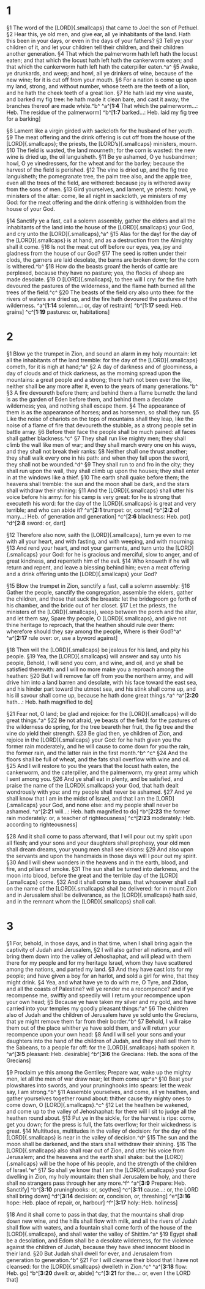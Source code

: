 # 1 
§1 The word of the [LORD]{.smallcaps} that came to Joel the son of Pethuel. 
§2 Hear this, ye old men, and give ear, all ye inhabitants of the land. Hath this been in your days, or even in the days of your fathers? 
§3 Tell ye your children of it, and let your children tell their children, and their children another generation. 
§4 That which the palmerworm hath left hath the locust eaten; and that which the locust hath left hath the cankerworm eaten; and that which the cankerworm hath left hath the caterpiller eaten.^a^ 
§5 Awake, ye drunkards, and weep; and howl, all ye drinkers of wine, because of the new wine; for it is cut off from your mouth. 
§6 For a nation is come up upon my land, strong, and without number, whose teeth are the teeth of a lion, and he hath the cheek teeth of a great lion. 
§7 He hath laid my vine waste, and barked my fig tree: he hath made it clean bare, and cast it away; the branches thereof are made white.^b^ 
^a^[**1:4** That which the palmerworm…: Heb. The residue of the palmerworm] ^b^[**1:7** barked…: Heb. laid my fig tree for a barking]

§8 Lament like a virgin girded with sackcloth for the husband of her youth. 
§9 The meat offering and the drink offering is cut off from the house of the [LORD]{.smallcaps}; the priests, the [LORD’s]{.smallcaps} ministers, mourn. 
§10 The field is wasted, the land mourneth; for the corn is wasted: the new wine is dried up, the oil languisheth. 
§11 Be ye ashamed, O ye husbandmen; howl, O ye vinedressers, for the wheat and for the barley; because the harvest of the field is perished. 
§12 The vine is dried up, and the fig tree languisheth; the pomegranate tree, the palm tree also, and the apple tree, even all the trees of the field, are withered: because joy is withered away from the sons of men. 
§13 Gird yourselves, and lament, ye priests: howl, ye ministers of the altar: come, lie all night in sackcloth, ye ministers of my God: for the meat offering and the drink offering is withholden from the house of your God. 

§14 Sanctify ye a fast, call a solemn assembly, gather the elders and all the inhabitants of the land into the house of the [LORD]{.smallcaps} your God, and cry unto the [LORD]{.smallcaps},^a^ 
§15 Alas for the day! for the day of the [LORD]{.smallcaps} is at hand, and as a destruction from the Almighty shall it come. 
§16 Is not the meat cut off before our eyes, yea, joy and gladness from the house of our God? 
§17 The seed is rotten under their clods, the garners are laid desolate, the barns are broken down; for the corn is withered.^b^ 
§18 How do the beasts groan! the herds of cattle are perplexed, because they have no pasture; yea, the flocks of sheep are made desolate. 
§19 O [LORD]{.smallcaps}, to thee will I cry: for the fire hath devoured the pastures of the wilderness, and the flame hath burned all the trees of the field.^c^ 
§20 The beasts of the field cry also unto thee: for the rivers of waters are dried up, and the fire hath devoured the pastures of the wilderness.
^a^[**1:14** solemn…: or, day of restraint] ^b^[**1:17** seed: Heb. grains] ^c^[**1:19** pastures: or, habitations] 

# 2 
§1 Blow ye the trumpet in Zion, and sound an alarm in my holy mountain: let all the inhabitants of the land tremble: for the day of the [LORD]{.smallcaps} cometh, for it is nigh at hand;^a^ 
§2 A day of darkness and of gloominess, a day of clouds and of thick darkness, as the morning spread upon the mountains: a great people and a strong; there hath not been ever the like, neither shall be any more after it, even to the years of many generations.^b^ 
§3 A fire devoureth before them; and behind them a flame burneth: the land is as the garden of Eden before them, and behind them a desolate wilderness; yea, and nothing shall escape them. 
§4 The appearance of them is as the appearance of horses; and as horsemen, so shall they run. 
§5 Like the noise of chariots on the tops of mountains shall they leap, like the noise of a flame of fire that devoureth the stubble, as a strong people set in battle array. 
§6 Before their face the people shall be much pained: all faces shall gather blackness.^c^ 
§7 They shall run like mighty men; they shall climb the wall like men of war; and they shall march every one on his ways, and they shall not break their ranks: 
§8 Neither shall one thrust another; they shall walk every one in his path: and when they fall upon the sword, they shall not be wounded.^d^ 
§9 They shall run to and fro in the city; they shall run upon the wall, they shall climb up upon the houses; they shall enter in at the windows like a thief. 
§10 The earth shall quake before them; the heavens shall tremble: the sun and the moon shall be dark, and the stars shall withdraw their shining: 
§11 And the [LORD]{.smallcaps} shall utter his voice before his army: for his camp is very great: for he is strong that executeth his word: for the day of the [LORD]{.smallcaps} is great and very terrible; and who can abide it? 
^a^[**2:1** trumpet: or, cornet] ^b^[**2:2** of many…: Heb. of generation and generation] ^c^[**2:6** blackness: Heb. pot] ^d^[**2:8** sword: or, dart]

§12 Therefore also now, saith the [LORD]{.smallcaps}, turn ye even to me with all your heart, and with fasting, and with weeping, and with mourning: 
§13 And rend your heart, and not your garments, and turn unto the [LORD]{.smallcaps} your God: for he is gracious and merciful, slow to anger, and of great kindness, and repenteth him of the evil. 
§14 Who knoweth if he will return and repent, and leave a blessing behind him; even a meat offering and a drink offering unto the [LORD]{.smallcaps} your God? 

§15 Blow the trumpet in Zion, sanctify a fast, call a solemn assembly: 
§16 Gather the people, sanctify the congregation, assemble the elders, gather the children, and those that suck the breasts: let the bridegroom go forth of his chamber, and the bride out of her closet. 
§17 Let the priests, the ministers of the [LORD]{.smallcaps}, weep between the porch and the altar, and let them say, Spare thy people, O [LORD]{.smallcaps}, and give not thine heritage to reproach, that the heathen should rule over them: wherefore should they say among the people, Where is their God?^a^ 
^a^[**2:17** rule over: or, use a byword against]

§18 Then will the [LORD]{.smallcaps} be jealous for his land, and pity his people. 
§19 Yea, the [LORD]{.smallcaps} will answer and say unto his people, Behold, I will send you corn, and wine, and oil, and ye shall be satisfied therewith: and I will no more make you a reproach among the heathen: 
§20 But I will remove far off from you the northern army, and will drive him into a land barren and desolate, with his face toward the east sea, and his hinder part toward the utmost sea, and his stink shall come up, and his ill savour shall come up, because he hath done great things.^a^ 
^a^[**2:20** hath…: Heb. hath magnified to do]

§21 Fear not, O land; be glad and rejoice: for the [LORD]{.smallcaps} will do great things.^a^ 
§22 Be not afraid, ye beasts of the field: for the pastures of the wilderness do spring, for the tree beareth her fruit, the fig tree and the vine do yield their strength. 
§23 Be glad then, ye children of Zion, and rejoice in the [LORD]{.smallcaps} your God: for he hath given you the former rain moderately, and he will cause to come down for you the rain, the former rain, and the latter rain in the first month.^b^ ^c^ 
§24 And the floors shall be full of wheat, and the fats shall overflow with wine and oil. 
§25 And I will restore to you the years that the locust hath eaten, the cankerworm, and the caterpiller, and the palmerworm, my great army which I sent among you. 
§26 And ye shall eat in plenty, and be satisfied, and praise the name of the [LORD]{.smallcaps} your God, that hath dealt wondrously with you: and my people shall never be ashamed. 
§27 And ye shall know that I am in the midst of Israel, and that I am the [LORD]{.smallcaps} your God, and none else: and my people shall never be ashamed. 
^a^[**2:21** will…: Heb. hath magnified to do] ^b^[**2:23** the former rain moderately: or, a teacher of righteousness] ^c^[**2:23** moderately: Heb. according to righteousness]

§28 And it shall come to pass afterward, that I will pour out my spirit upon all flesh; and your sons and your daughters shall prophesy, your old men shall dream dreams, your young men shall see visions: 
§29 And also upon the servants and upon the handmaids in those days will I pour out my spirit. 
§30 And I will shew wonders in the heavens and in the earth, blood, and fire, and pillars of smoke. 
§31 The sun shall be turned into darkness, and the moon into blood, before the great and the terrible day of the [LORD]{.smallcaps} come. 
§32 And it shall come to pass, that whosoever shall call on the name of the [LORD]{.smallcaps} shall be delivered: for in mount Zion and in Jerusalem shall be deliverance, as the [LORD]{.smallcaps} hath said, and in the remnant whom the [LORD]{.smallcaps} shall call. 

# 3 
§1 For, behold, in those days, and in that time, when I shall bring again the captivity of Judah and Jerusalem, 
§2 I will also gather all nations, and will bring them down into the valley of Jehoshaphat, and will plead with them there for my people and for my heritage Israel, whom they have scattered among the nations, and parted my land. 
§3 And they have cast lots for my people; and have given a boy for an harlot, and sold a girl for wine, that they might drink. 
§4 Yea, and what have ye to do with me, O Tyre, and Zidon, and all the coasts of Palestine? will ye render me a recompence? and if ye recompense me, swiftly and speedily will I return your recompence upon your own head; 
§5 Because ye have taken my silver and my gold, and have carried into your temples my goodly pleasant things:^a^ 
§6 The children also of Judah and the children of Jerusalem have ye sold unto the Grecians, that ye might remove them far from their border.^b^ 
§7 Behold, I will raise them out of the place whither ye have sold them, and will return your recompence upon your own head: 
§8 And I will sell your sons and your daughters into the hand of the children of Judah, and they shall sell them to the Sabeans, to a people far off: for the [LORD]{.smallcaps} hath spoken it. 
^a^[**3:5** pleasant: Heb. desirable] ^b^[**3:6** the Grecians: Heb. the sons of the Grecians]

§9 Proclaim ye this among the Gentiles; Prepare war, wake up the mighty men, let all the men of war draw near; let them come up:^a^ 
§10 Beat your plowshares into swords, and your pruninghooks into spears: let the weak say, I am strong.^b^ 
§11 Assemble yourselves, and come, all ye heathen, and gather yourselves together round about: thither cause thy mighty ones to come down, O [LORD]{.smallcaps}.^c^ 
§12 Let the heathen be wakened, and come up to the valley of Jehoshaphat: for there will I sit to judge all the heathen round about. 
§13 Put ye in the sickle, for the harvest is ripe: come, get you down; for the press is full, the fats overflow; for their wickedness is great. 
§14 Multitudes, multitudes in the valley of decision: for the day of the [LORD]{.smallcaps} is near in the valley of decision.^d^ 
§15 The sun and the moon shall be darkened, and the stars shall withdraw their shining. 
§16 The [LORD]{.smallcaps} also shall roar out of Zion, and utter his voice from Jerusalem; and the heavens and the earth shall shake: but the [LORD]{.smallcaps} will be the hope of his people, and the strength of the children of Israel.^e^ 
§17 So shall ye know that I am the [LORD]{.smallcaps} your God dwelling in Zion, my holy mountain: then shall Jerusalem be holy, and there shall no strangers pass through her any more.^f^ 
^a^[**3:9** Prepare: Heb. Sanctify] ^b^[**3:10** pruninghooks: or, scythes] ^c^[**3:11** cause…: or, the LORD shall bring down] ^d^[**3:14** decision: or, concision, or, threshing] ^e^[**3:16** hope: Heb. place of repair, or, harbour] ^f^[**3:17** holy: Heb. holiness]

§18 And it shall come to pass in that day, that the mountains shall drop down new wine, and the hills shall flow with milk, and all the rivers of Judah shall flow with waters, and a fountain shall come forth of the house of the [LORD]{.smallcaps}, and shall water the valley of Shittim.^a^ 
§19 Egypt shall be a desolation, and Edom shall be a desolate wilderness, for the violence against the children of Judah, because they have shed innocent blood in their land. 
§20 But Judah shall dwell for ever, and Jerusalem from generation to generation.^b^ 
§21 For I will cleanse their blood that I have not cleansed: for the [LORD]{.smallcaps} dwelleth in Zion.^c^ 
^a^[**3:18** flow: Heb. go] ^b^[**3:20** dwell: or, abide] ^c^[**3:21** for the…: or, even I the LORD that]